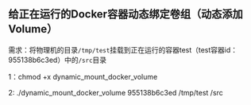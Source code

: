 ## 给正在运行的Docker容器动态绑定卷组（动态添加Volume）

需求：将物理机的目录`/tmp/test`挂载到正在运行的容器test（test容器id：955138b6c3ed）中的`/src`目录

1：chmod +x dynamic_mount_docker_volume

2: ./dynamic_mount_docker_volume 955138b6c3ed /tmp/test /src

